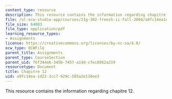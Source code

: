 ```yaml
---
content_type: resource
description: This resource contains the information regarding chapitre 12.
file: /ol-ocw-studio-app/courses/21g-302-french-ii-fall-2004/a9fc14ea1d223cc7929c585a2e116ee3_MIT21G_302_F04_classe_Z.pdf
file_size: 64803
file_type: application/pdf
learning_resource_types:
- Assignments
license: https://creativecommons.org/licenses/by-nc-sa/4.0/
ocw_type: OCWFile
parent_title: Assignments
parent_type: CourseSection
parent_uid: f6f344e6-345b-7457-a14d-cfec8862a219
resourcetype: Document
title: Chapitre 12
uid: a9fc14ea-1d22-3cc7-929c-585a2e116ee3
---
```

This resource contains the information regarding chapitre 12.
